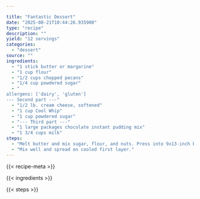 ```yaml
---

title: "Fantastic Dessert"
date: "2025-08-21T10:44:26.935908"
type: "recipe"
description: ""
yield: "12 servings"
categories:
  - "dessert"
source: ""
ingredients:
  - "1 stick butter or margarine"
  - "1 cup flour"
  - "1/2 cups chopped pecans"
  - "1/4 cup powdered sugar"
  - "
allergens: ['dairy', 'gluten']
--- Second part ---"
  - "1/2 lb. cream cheese, softened"
  - "1 cup Cool Whip"
  - "1 cup powdered sugar"
  - "--- Third part ---"
  - "1 large packages chocolate instant pudding mix"
  - "1 3/4 cups milk"
steps:
  - "Melt butter and mix sugar, flour, and nuts. Press into 9x13-inch baking pan. Bake 10 minutes at 375 F or until brown."
  - "Mix well and spread on cooled first layer."
---
```


{{< recipe-meta >}}

{{< ingredients >}}

{{< steps >}}
